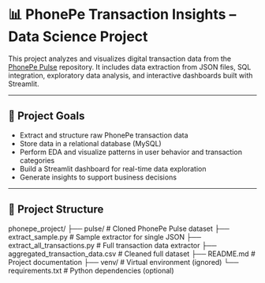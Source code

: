 # 📊 PhonePe Transaction Insights – Data Science Project

This project analyzes and visualizes digital transaction data from the [PhonePe Pulse](https://github.com/PhonePe/pulse) repository. It includes data extraction from JSON files, SQL integration, exploratory data analysis, and interactive dashboards built with Streamlit.

---

## 🚀 Project Goals

- Extract and structure raw PhonePe transaction data
- Store data in a relational database (MySQL)
- Perform EDA and visualize patterns in user behavior and transaction categories
- Build a Streamlit dashboard for real-time data exploration
- Generate insights to support business decisions

---

## 📁 Project Structure

phonepe_project/
├── pulse/ # Cloned PhonePe Pulse dataset
├── extract_sample.py # Sample extractor for single JSON
├── extract_all_transactions.py # Full transaction data extractor
├── aggregated_transaction_data.csv # Cleaned full dataset
├── README.md # Project documentation
├── venv/ # Virtual environment (ignored)
└── requirements.txt # Python dependencies (optional)